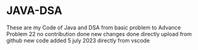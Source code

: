 # JAVA-DSA
These are my Code of Java and DSA from basic problem to Advance Problem
22 no contribution done
new changes done directly upload from github
new code added 5 july 2023 directly from vscode
